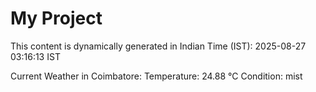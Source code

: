 # My Project

This content is dynamically generated in Indian Time (IST): 2025-08-27 03:16:13 IST


Current Weather in Coimbatore:
Temperature: 24.88 °C
Condition: mist
